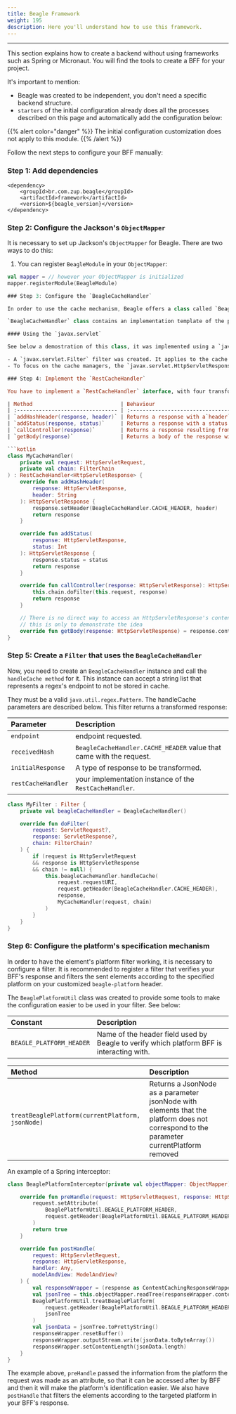 ```yaml
---
title: Beagle Framework
weight: 195
description: Here you'll understand how to use this framework.
---
```


---

This section explains how to create a backend without using frameworks such as Spring or Micronaut. You will find the tools to create a BFF for your project.

It's important to mention: 
- Beagle was created to be independent, you don't need a specific backend structure.
- `starters` of the initial configuration already does all the processes described on this page and automatically add the configuration below:

{{% alert color="danger" %}}
The initial configuration customization does not apply to this module.
{{% /alert %}}

Follow the next steps to configure your BFF manually:

### Step 1: Add dependencies

```markup
<dependency>
	<groupId>br.com.zup.beagle</groupId>
	<artifactId>framework</artifactId>
	<version>${beagle_version}</version>
</dependency>
```

### Step 2: Configure the Jackson's `ObjectMapper`

It is necessary to set up Jackson's `ObjectMapper` for Beagle. 
There are two ways to do this:

1. You can register `BeagleModule` in your `ObjectMapper`:

```kotlin
val mapper = // however your ObjectMapper is initialized
mapper.registerModule(BeagleModule)

### Step 3: Configure the `BeagleCacheHandler`

In order to use the cache mechanism, Beagle offers a class called `BeagleCacheHandler` and an interface `RestCacheHandler`. You should use them as a response filter in your project.

`BeagleCacheHandler` class contains an implementation template of the protocol. It doesn't depend on the HTTP and REST structure and uses a `handleCache` method. However, it needs to interact with the HTTP response details and after that, the `RestCacheHandler` is used.

#### Using the `javax.servlet`

See below a demostration of this class, it was implemented using a `javax.servlet` class.

- A `javax.servlet.Filter` filter was created. It applies to the cache protocol for every response given by the backend.
- To focus on the cache managers, the `javax.servlet.HttpServletResponse` was left out, this omission is addressed in the codes with comments.

### Step 4: Implement the `RestCacheHandler`

You have to implement a `RestCacheHandler` interface, with four transformation that a manipulator needs to run in your response object. It is generic and it must be specified for what kind of response is used in your HTTP structure. Your methods must behave like described below:

| Method                            | Behaviour                                                                                                   |
| :-------------------------------- | :---------------------------------------------------------------------------------------------------------- |
| `addHashHeader(response, header)` | Returns a response with a`header` adding their `headers` to the `BeagleCacheHandler.CACHE_HEADER` key       |
| `addStatus(response, status)`     | Returns a response with a status                                                                            |
| `callController(response)`        | Returns a response resulting from the calling of the controller _\(generally following the filter chain\)._ |
| `getBody(response)`               | Returns a body of the response with a `String`                                                              |

```kotlin
class MyCacheHandler(
    private val request: HttpServletRequest,
    private val chain: FilterChain
) : RestCacheHandler<HttpServletResponse> {
    override fun addHashHeader(
        response: HttpServletResponse,
        header: String
    ): HttpServletResponse {
        response.setHeader(BeagleCacheHandler.CACHE_HEADER, header)
        return response
    }

    override fun addStatus(
        response: HttpServletResponse,
        status: Int
    ): HttpServletResponse {
        response.status = status
        return response
    }

    override fun callController(response: HttpServletResponse): HttpServletResponse {
        this.chain.doFilter(this.request, response)
        return response
    }

    // There is no direct way to access an HttpServletResponse's content,
    // this is only to demonstrate the idea
    override fun getBody(response: HttpServletResponse) = response.content
}
```

### Step 5: Create a `Filter` that uses the `BeagleCacheHandler`

Now, you need to create an `BeagleCacheHandler` instance and call the `handleCache method` for it. This instance can accept a string list that represents a regex's endpoint to not be stored in cache.

They must be a valid `java.util.regex.Pattern`. The handleCache parameters are described below. This filter returns a transformed response:

| Parameter          | Description                                                         |
| :----------------- | :------------------------------------------------------------------ |
| `endpoint`         | endpoint requested.                                                 |
| `receivedHash`     | `BeagleCacheHandler.CACHE_HEADER` value that came with the request. |
| `initialResponse`  | A type of response to be transformed.                               |
| `restCacheHandler` | your implementation instance of the `RestCacheHandler`.             |

```kotlin
class MyFilter : Filter {
    private val beagleCacheHandler = BeagleCacheHandler()

    override fun doFilter(
        request: ServletRequest?,
        response: ServletResponse?,
        chain: FilterChain?
    ) {
        if (request is HttpServletRequest
        && response is HttpServletResponse
        && chain != null) {
            this.beagleCacheHandler.handleCache(
                request.requestURI,
                request.getHeader(BeagleCacheHandler.CACHE_HEADER),
                response,
                MyCacheHandler(request, chain)
            )
        }
    }
}
```

### Step 6: Configure the platform's specification mechanism

In order to have the element's platform filter working, it is necessary to configure a filter. It is recommended to register a filter that verifies your BFF's response and filters the sent elements according to the specified platform on your customized `beagle-platform` header.

The `BeaglePlatformUtil` class was created to provide some tools to make the configuration easier to be used in your filter. See below:

| Constant                 | Description                                                                               |
| :----------------------- | :---------------------------------------------------------------------------------------- |
| `BEAGLE_PLATFORM_HEADER` | Name of the header field used by Beagle to verify which platform BFF is interacting with. |

| Method                                           | Description                                                                                                                             |
| :----------------------------------------------- | :-------------------------------------------------------------------------------------------------------------------------------------- |
| `treatBeaglePlatform(currentPlatform, jsonNode)` | Returns a JsonNode as a parameter jsonNode with elements that the platform does not correspond to the parameter currentPlatform removed |

An example of a Spring interceptor:

```kotlin
class BeaglePlatformInterceptor(private val objectMapper: ObjectMapper) : HandlerInterceptor {

    override fun preHandle(request: HttpServletRequest, response: HttpServletResponse, handler: Any): Boolean {
        request.setAttribute(
            BeaglePlatformUtil.BEAGLE_PLATFORM_HEADER,
            request.getHeader(BeaglePlatformUtil.BEAGLE_PLATFORM_HEADER)
        )
        return true
    }

    override fun postHandle(
        request: HttpServletRequest,
        response: HttpServletResponse,
        handler: Any,
        modelAndView: ModelAndView?
    ) {
        val responseWrapper = (response as ContentCachingResponseWrapper)
        val jsonTree = this.objectMapper.readTree(responseWrapper.contentAsByteArray)
        BeaglePlatformUtil.treatBeaglePlatform(
            request.getHeader(BeaglePlatformUtil.BEAGLE_PLATFORM_HEADER),
            jsonTree
        )
        val jsonData = jsonTree.toPrettyString()
        responseWrapper.resetBuffer()
        responseWrapper.outputStream.write(jsonData.toByteArray())
        responseWrapper.setContentLength(jsonData.length)
    }
}
```

The example above, `preHandle` passed the information from the platform the request was made as an attribute, so that it can be accessed after by BFF and then it will make the platform's identification easier. We also have `postHandle` that filters the elements according to the targeted platform in your BFF's response.
